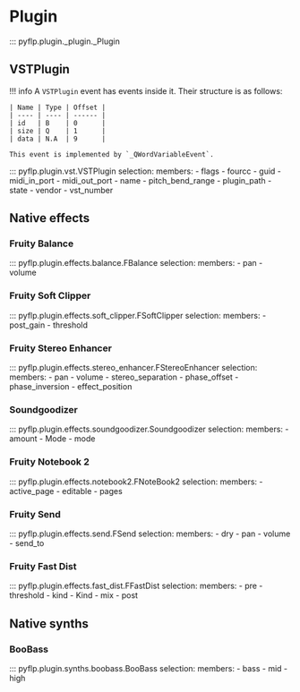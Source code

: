 # Plugin

::: pyflp.plugin._plugin._Plugin

## VSTPlugin

!!! info
    A `VSTPlugin` event has events inside it. Their structure is as follows:

    | Name | Type | Offset |
    | ---- | ---- | ------ |
    | id   | B    | 0      |
    | size | Q    | 1      |
    | data | N.A  | 9      |

    This event is implemented by `_QWordVariableEvent`.


::: pyflp.plugin.vst.VSTPlugin
    selection:
      members:
        - flags
        - fourcc
        - guid
        - midi_in_port
        - midi_out_port
        - name
        - pitch_bend_range
        - plugin_path
        - state
        - vendor
        - vst_number

## Native effects

### Fruity Balance

::: pyflp.plugin.effects.balance.FBalance
    selection:
      members:
        - pan
        - volume

### Fruity Soft Clipper

::: pyflp.plugin.effects.soft_clipper.FSoftClipper
    selection:
      members:
        - post_gain
        - threshold

### Fruity Stereo Enhancer

::: pyflp.plugin.effects.stereo_enhancer.FStereoEnhancer
    selection:
      members:
        - pan
        - volume
        - stereo_separation
        - phase_offset
        - phase_inversion
        - effect_position

### Soundgoodizer

::: pyflp.plugin.effects.soundgoodizer.Soundgoodizer
    selection:
      members:
        - amount
        - Mode
        - mode

### Fruity Notebook 2

::: pyflp.plugin.effects.notebook2.FNoteBook2
    selection:
      members:
        - active_page
        - editable
        - pages

### Fruity Send

::: pyflp.plugin.effects.send.FSend
    selection:
      members:
        - dry
        - pan
        - volume
        - send_to

### Fruity Fast Dist

::: pyflp.plugin.effects.fast_dist.FFastDist
    selection:
      members:
        - pre
        - threshold
        - kind
        - Kind
        - mix
        - post

## Native synths

### BooBass

::: pyflp.plugin.synths.boobass.BooBass
    selection:
      members:
        - bass
        - mid
        - high
